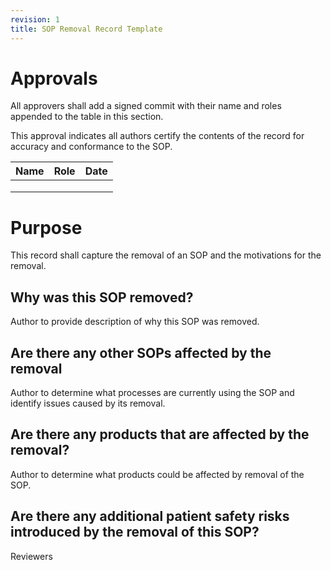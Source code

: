 ```yaml
---
revision: 1
title: SOP Removal Record Template
---
```


# Approvals

All approvers shall add a signed commit with their name and roles appended to the table in this section.

This approval indicates all authors certify the contents of the record for accuracy and conformance to the SOP.

| Name | Role | Date |
| ---- | ---- | ---- |
|      |      |      |
|      |      |      |
|      |      |      |

# Purpose

This record shall capture the removal of an SOP and the motivations for the removal.

## Why was this SOP removed?

Author to provide description of why this SOP was removed.

## Are there any other SOPs affected by the removal 

Author to determine what processes are currently using the SOP and identify issues caused by its removal. 

## Are there any products that are affected by the removal?

Author to determine what products could be affected by removal of the SOP.

## Are there any additional patient safety risks introduced by the removal of this SOP?

Reviewers 

